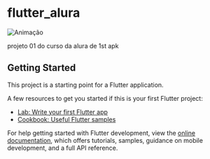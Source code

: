 # flutter_alura


![Animação](https://github.com/VitoorMF/flutter_alura_todolist/assets/124313720/afed2c9b-7512-4f4e-abdc-0a15b15bdbfa)

projeto 01 do curso da alura de 1st apk


## Getting Started

This project is a starting point for a Flutter application.

A few resources to get you started if this is your first Flutter project:

- [Lab: Write your first Flutter app](https://docs.flutter.dev/get-started/codelab)
- [Cookbook: Useful Flutter samples](https://docs.flutter.dev/cookbook)

For help getting started with Flutter development, view the
[online documentation](https://docs.flutter.dev/), which offers tutorials,
samples, guidance on mobile development, and a full API reference.
